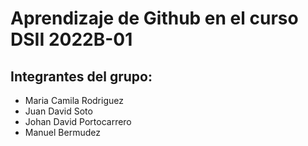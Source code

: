 
# Aprendizaje de Github en el curso DSII 2022B-01

## Integrantes del grupo: 
* Maria Camila Rodriguez 
* Juan David Soto
* Johan David Portocarrero
* Manuel Bermudez
